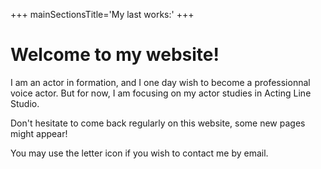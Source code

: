 +++
mainSectionsTitle='My last works:'
+++

# Welcome to my website!

I am an actor in formation, and I one day wish to become a professionnal voice actor. But for now, I am focusing on my actor studies in Acting Line Studio.

Don't hesitate to come back regularly on this website, some new pages might appear!

You may use the letter icon if you wish to contact me by email.

